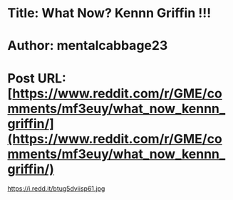 # Title: What Now? Kennn Griffin !!!
# Author: mentalcabbage23
# Post URL: [https://www.reddit.com/r/GME/comments/mf3euy/what_now_kennn_griffin/](https://www.reddit.com/r/GME/comments/mf3euy/what_now_kennn_griffin/)


https://i.redd.it/btug5dviisp61.jpg